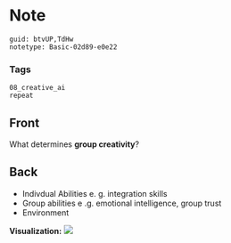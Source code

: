 # Note
```
guid: btvUP,TdHw
notetype: Basic-02d89-e0e22
```

### Tags
```
08_creative_ai
repeat
```

## Front
What determines <b>group creativity</b>?

## Back
<ul><li>Indivdual Abilities e. g. integration skills</li><li>Group abilities e .g. emotional intelligence, group trust</li><li>Environment</li></ul><b>Visualization:</b>
<img src="paste-5c8a9dbbb0400d3e1cab7b3b7ad3aa9ab1c522ac.jpg">
